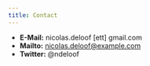 ```yaml
---
title: Contact
---
```


- **E-Mail:** <!-- spellchecker-disable -->nicolas.deloof [ett] gmail.com<!-- spellchecker-enable -->
- **Mailto:** [nicolas.deloof@example.com](mailto:nicolas.deloof@gmail.com)
- **Twitter:** @ndeloof
